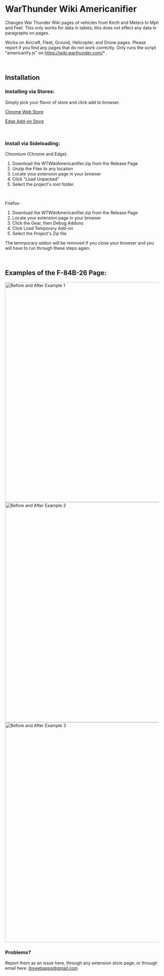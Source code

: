 # WarThunder Wiki Americanifier
Changes War Thunder Wiki pages of vehicles from Km/h and Meters to Mph and Feet. This only works for data in tables, this does not effect any data in paragraphs on pages.

Works on Aircraft, Fleet, Ground, Helicopter, and Drone pages. Please report if you find any pages that do not work correctly.
Only runs the script "americanify.js" on https://wiki.warthunder.com/* .

<br>

## Installation

### Installing via Stores:
Simply pick your flavor of store and click add to browser.

[Chrome Web Store](https://chrome.google.com/webstore/detail/wt-wiki-americanifier/hdkkkfpnjidndjkbgfnlfkpgpghiepkj)

[Edge Add-on Store](https://microsoftedge.microsoft.com/addons/detail/wt-wiki-americanifier/fhcbmacklepdhnjlmdiocmkdcengbgje)

<br>

### Install via Sideloading:
Chromium (Chrome and Edge):
1. Download the WTWikiAmericanifier.zip from the Release Page
2. Unzip the Files to any location
3. Locate your extension page in your browser
4. Click "Load Unpacked" 
5. Select the project's root folder.

<br>

Firefox:
1. Download the WTWikiAmericanifier.zip from the Release Page
2. Locate your extension page in your browser
3. Click the Gear, then Debug Addons
4. Click Load Temporary Add-on
5. Select the Project's Zip file

The temnporary addon will be removed if you close your browser and you will have to run through these steps again.


<br>

## Examples of the F-84B-26 Page:
<img src="https://github.com/j-cob44/WT_Wiki_Americanifier/blob/master/examples/BnA1.png" width="720px" align="center" alt="Before and After Example 1">
<img src="https://github.com/j-cob44/WT_Wiki_Americanifier/blob/master/examples/BnA2.png" width="720px" align="center" alt="Before and After Example 2">
<img src="https://github.com/j-cob44/WT_Wiki_Americanifier/blob/master/examples/BnA3.png" width="720px" align="center" alt="Before and After Example 3">

<br>

### Problems?
Report them as an issue here, through any extension store page, or through email here: jbswebapps@gmail.com
